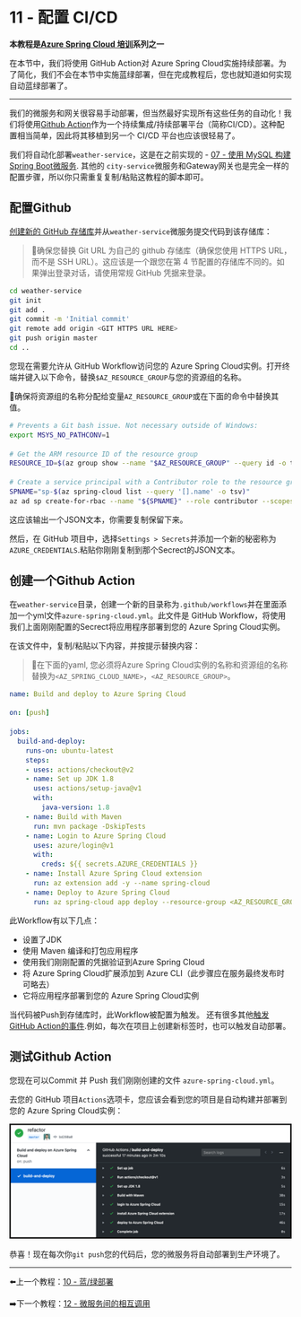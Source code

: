 # 11 - 配置 CI/CD

**本教程是[Azure Spring Cloud 培训](../README.md)系列之一**


在本节中，我们将使用 GitHub  Action对 Azure Spring Cloud实施持续部署。为了简化，我们不会在本节中实施蓝绿部署，但在完成教程后，您也就知道如何实现自动蓝绿部署了。

---

我们的微服务和网关很容易手动部署，但当然最好实现所有这些任务的自动化！我们将使用[Github Action](https://github.com/features/actions)作为一个持续集成/持续部署平台（简称CI/CD）。这种配置相当简单，因此将其移植到另一个 CI/CD 平台也应该很轻易了。

我们将自动化部署`weather-service`，这是在之前实现的 - [07 - 使用 MySQL 构建Spring Boot微服务](../07-build-a-spring-boot-microservice-using-mysql/README.md). 其他的 `city-service`微服务和Gateway网关也是完全一样的配置步骤，所以你只需重复复制/粘贴这教程的脚本即可。

## 配置Github

[创建新的 GitHub 存储库](https://github.com/new)并从`weather-service`微服务提交代码到该存储库：

> 🛑确保您替换 Git URL 为自己的 github 存储库（确保您使用 HTTPS URL，而不是 SSH URL）。这应该是一个跟您在第 4 节配置的存储库不同的。如果弹出登录对话，请使用常规 GitHub 凭据来登录。

```bash
cd weather-service
git init
git add .
git commit -m 'Initial commit'
git remote add origin <GIT HTTPS URL HERE>
git push origin master
cd ..
```

您现在需要允许从 GitHub Workflow访问您的 Azure Spring Cloud实例。打开终端并键入以下命令，替换`$AZ_RESOURCE_GROUP`与您的资源组的名称。

🛑确保将资源组的名称分配给变量`AZ_RESOURCE_GROUP`或在下面的命令中替换其值。

```bash
# Prevents a Git bash issue. Not necessary outside of Windows:
export MSYS_NO_PATHCONV=1

# Get the ARM resource ID of the resource group
RESOURCE_ID=$(az group show --name "$AZ_RESOURCE_GROUP" --query id -o tsv)

# Create a service principal with a Contributor role to the resource group.
SPNAME="sp-$(az spring-cloud list --query '[].name' -o tsv)"
az ad sp create-for-rbac --name "${SPNAME}" --role contributor --scopes "$RESOURCE_ID" --sdk-auth -o json
```

这应该输出一个JSON文本，你需要复制保留下来。

然后，在 GitHub 项目中，选择`Settings > Secrets`并添加一个新的秘密称为`AZURE_CREDENTIALS`.粘贴你刚刚复制到那个Secrect的JSON文本。

## 创建一个Github Action

在`weather-service`目录，创建一个新的目录称为`.github/workflows`并在里面添加一个yml文件`azure-spring-cloud.yml`。此文件是 GitHub Workflow，将使用我们上面刚刚配置的Secrect将应用程序部署到您的 Azure Spring Cloud实例。

在该文件中，复制/粘贴以下内容，并按提示替换内容：

> 🛑在下面的yaml, 您必须将Azure Spring Cloud实例的名称和资源组的名称替换为`<AZ_SPRING_CLOUD_NAME>`，`<AZ_RESOURCE_GROUP>`。

```yaml
name: Build and deploy to Azure Spring Cloud

on: [push]

jobs:
  build-and-deploy:
    runs-on: ubuntu-latest
    steps:
    - uses: actions/checkout@v2
    - name: Set up JDK 1.8
      uses: actions/setup-java@v1
      with:
        java-version: 1.8
    - name: Build with Maven
      run: mvn package -DskipTests
    - name: Login to Azure Spring Cloud
      uses: azure/login@v1
      with:
        creds: ${{ secrets.AZURE_CREDENTIALS }}
    - name: Install Azure Spring Cloud extension
      run: az extension add -y --name spring-cloud
    - name: Deploy to Azure Spring Cloud
      run: az spring-cloud app deploy --resource-group <AZ_RESOURCE_GROUP> --service <AZ_SPRING_CLOUD_NAME> --name weather-service --jar-path target/demo-0.0.1-SNAPSHOT.jar
```

此Workflow有以下几点：

-   设置了JDK
-   使用 Maven 编译和打包应用程序
-   使用我们刚刚配置的凭据验证到Azure Spring Cloud
-   将 Azure Spring Cloud扩展添加到 Azure CLI（此步骤应在服务最终发布时可略去）
-   它将应用程序部署到您的 Azure Spring Cloud实例

当代码被Push到存储库时，此Workflow被配置为触发。
还有很多其他[触发 GitHub  Action的事件](https://help.github.com/en/articles/events-that-trigger-workflows).例如，每次在项目上创建新标签时，也可以触发自动部署。

## 测试Github Action

您现在可以Commit 并 Push 我们刚刚创建的文件 `azure-spring-cloud.yml`。

去您的 GitHub 项目`Actions`选项卡，您应该会看到您的项目是自动构建并部署到您的 Azure Spring Cloud实例：

![GitHub workflow](media/01-github-workflow.png)

恭喜！现在每次你`git push`您的代码后，您的微服务将自动部署到生产环境了。

---

⬅️上一个教程：[10 - 蓝/绿部署](../10-blue-green-deployment/README.md)

➡️下一个教程：[12 - 微服务间的相互调用](../12-making-microservices-talk-to-each-other/README.md)
